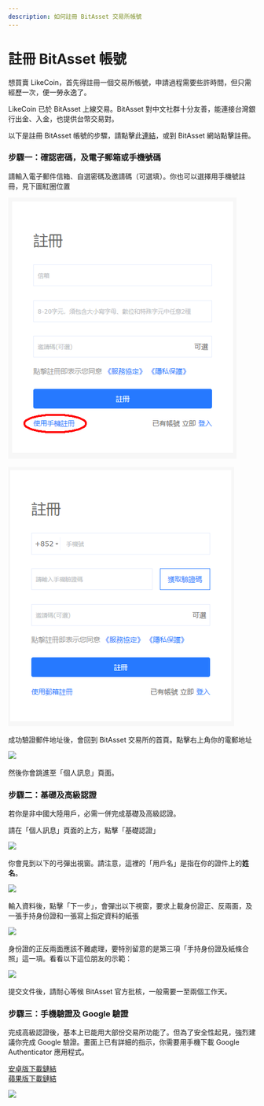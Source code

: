 ```yaml
---
description: 如何註冊 BitAsset 交易所帳號
---
```


# 註冊 BitAsset 帳號

想買賣 LikeCoin，首先得註冊一個交易所帳號，申請過程需要些許時間，但只需經歷一次，便一勞永逸了。

LikeCoin 已於 BitAsset 上線交易。BitAsset 對中文社群十分友善，能連接台灣銀行出金、入金，也提供台幣交易對。

以下是註冊 BitAsset 帳號的步驟，請點擊此[連結](https://www.bitasset.com/reg)，或到 BitAsset 網站點擊註冊。

### 步驟一：確認密碼，及電子郵箱或手機號碼 <a id="1"></a>

請輸入電子郵件信箱、自選密碼及邀請碼（可選填）。你也可以選擇用手機號註冊，見下圖紅圈位置

![](../../.gitbook/assets/bitasset-1.png)

![](../../.gitbook/assets/bitasset-2.png)

成功驗證郵件地址後，會回到 BitAsset 交易所的首頁。點擊右上角你的電郵地址

![](https://downloads.intercomcdn.com/i/o/109015340/e52d4f4d9f90856e1b1e96d5/image.png)

然後你會跳進至「個人訊息」頁面。

### 步驟二：基礎及高級認證 <a id="2"></a>

若你是非中國大陸用戶，必需一併完成基礎及高級認證。

請在「個人訊息」頁面的上方，點擊「基礎認證」

![](https://downloads.intercomcdn.com/i/o/109015604/0bd7a97e478f52b53f5c4b39/image.png)

你會見到以下的弓彈出視窗。請注意，這裡的「用戶名」是指在你的證件上的**姓名**。

![](https://downloads.intercomcdn.com/i/o/109015753/dd6ca5452c155877b0c39be6/image.png)

輸入資料後，點擊「下一步」，會彈出以下視窗，要求上載身份證正、反兩面，及一張手持身份證和一張寫上指定資料的紙張

![](https://downloads.intercomcdn.com/i/o/109016742/0d2fd9c2283d1efce28ac16f/image.png)

身份證的正反兩面應該不難處理，要特別留意的是第三項「手持身份證及紙條合照」這一項。看看以下這位朋友的示範：

![](https://downloads.intercomcdn.com/i/o/109017316/46e65ce2896d4659b3ba9e27/IMG_9380.JPG)

提交文件後，請耐心等候 BitAsset 官方批核，一般需要一至兩個工作天。

### 步驟三：手機驗證及 Google 驗證 <a id="3-google-"></a>

完成高級認證後，基本上已能用大部份交易所功能了。但為了安全性起見，強烈建議你完成 Google 驗證。畫面上已有詳細的指示，你需要用手機下載  Google Authenticator 應用程式。

[安卓版下載鏈結](https://play.google.com/store/apps/details?id=com.google.android.apps.authenticator2&hl=zh_TW)  
[蘋果版下載鏈結](https://apps.apple.com/hk/app/google-authenticator/id388497605)

![](https://downloads.intercomcdn.com/i/o/109017923/f9f959463ac54053f660bf9a/image.png)

